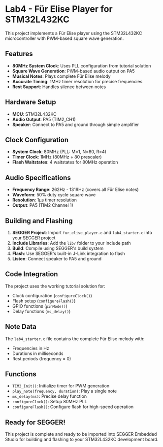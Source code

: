# Lab4 - Für Elise Player for STM32L432KC

This project implements a Für Elise player using the STM32L432KC microcontroller with PWM-based square wave generation.



## Features

- **80MHz System Clock**: Uses PLL configuration from tutorial solution
- **Square Wave Generation**: PWM-based audio output on PA5
- **Musical Notes**: Plays complete Für Elise melody
- **Accurate Timing**: 1MHz timer resolution for precise frequencies
- **Rest Support**: Handles silence between notes

## Hardware Setup

- **MCU**: STM32L432KC
- **Audio Output**: PA5 (TIM2_CH1)
- **Speaker**: Connect to PA5 and ground through simple amplifier

## Clock Configuration

- **System Clock**: 80MHz (PLL: M=1, N=80, R=4)
- **Timer Clock**: 1MHz (80MHz ÷ 80 prescaler)
- **Flash Waitstates**: 4 waitstates for 80MHz operation

## Audio Specifications

- **Frequency Range**: 262Hz - 1319Hz (covers all Für Elise notes)
- **Waveform**: 50% duty cycle square wave
- **Resolution**: 1μs timer resolution
- **Output**: PA5 (TIM2 Channel 1)

## Building and Flashing

1. **SEGGER Project**: Import `fur_elise_player.c` and `lab4_starter.c` into your SEGGER project
2. **Include Libraries**: Add the `lib/` folder to your include path
3. **Build**: Compile using SEGGER's build system
4. **Flash**: Use SEGGER's built-in J-Link integration to flash
5. **Listen**: Connect speaker to PA5 and ground

## Code Integration

The project uses the working tutorial solution for:
- Clock configuration (`configureClock()`)
- Flash setup (`configureFlash()`)
- GPIO functions (`pinMode()`)
- Delay functions (`ms_delay()`)

## Note Data

The `lab4_starter.c` file contains the complete Für Elise melody with:
- Frequencies in Hz
- Durations in milliseconds
- Rest periods (frequency = 0)

## Functions

- `TIM2_Init()`: Initialize timer for PWM generation
- `play_note(frequency, duration)`: Play a single note
- `ms_delay(ms)`: Precise delay function
- `configureClock()`: Setup 80MHz PLL
- `configureFlash()`: Configure flash for high-speed operation

## Ready for SEGGER!

This project is complete and ready to be imported into SEGGER Embedded Studio for building and flashing to your STM32L432KC development board.